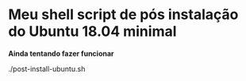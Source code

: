# Meu shell script de pós instalação do Ubuntu 18.04 minimal


**Ainda tentando fazer funcionar**

./post-install-ubuntu.sh
